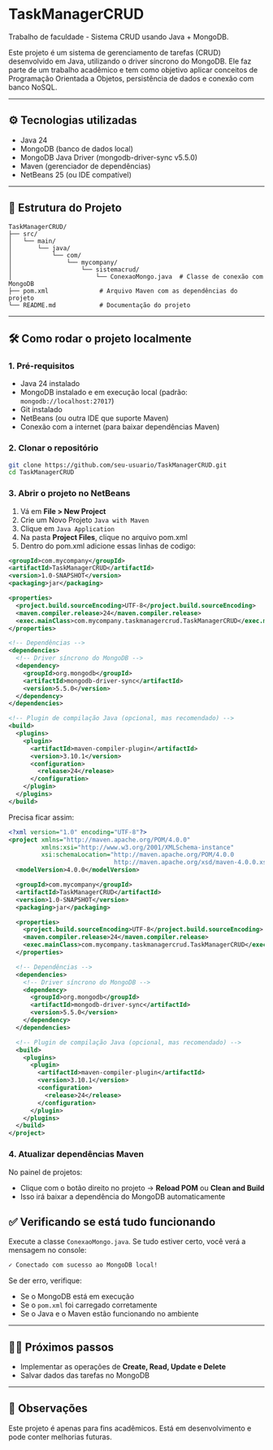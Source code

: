 # TaskManagerCRUD

Trabalho de faculdade - Sistema CRUD usando Java + MongoDB.

Este projeto é um sistema de gerenciamento de tarefas (CRUD) desenvolvido em Java, utilizando o driver síncrono do MongoDB. Ele faz parte de um trabalho acadêmico e tem como objetivo aplicar conceitos de Programação Orientada a Objetos, persistência de dados e conexão com banco NoSQL.

---

## ⚙️ Tecnologias utilizadas

- Java 24  
- MongoDB (banco de dados local)  
- MongoDB Java Driver (mongodb-driver-sync v5.5.0)  
- Maven (gerenciador de dependências)  
- NetBeans 25 (ou IDE compatível)  

---

## 📁 Estrutura do Projeto

```
TaskManagerCRUD/
├── src/
│   └── main/
│       └── java/
│           └── com/
│               └── mycompany/
│                   └── sistemacrud/
│                       └── ConexaoMongo.java  # Classe de conexão com MongoDB
├── pom.xml              # Arquivo Maven com as dependências do projeto
└── README.md            # Documentação do projeto
```

---

## 🛠️ Como rodar o projeto localmente

### 1. Pré-requisitos

- Java 24 instalado  
- MongoDB instalado e em execução local (padrão: `mongodb://localhost:27017`)  
- Git instalado  
- NetBeans (ou outra IDE que suporte Maven)  
- Conexão com a internet (para baixar dependências Maven)  

### 2. Clonar o repositório

```bash
git clone https://github.com/seu-usuario/TaskManagerCRUD.git
cd TaskManagerCRUD
```

### 3. Abrir o projeto no NetBeans

1. Vá em **File > New Project**  
2. Crie um Novo Projeto `Java with Maven `  
3. Clique em `Java Application ` 
4. Na pasta **Project Files**, clique no arquivo pom.xml
5. Dentro do pom.xml adicione essas linhas de codigo:

```xml
<groupId>com.mycompany</groupId>
<artifactId>TaskManagerCRUD</artifactId>
<version>1.0-SNAPSHOT</version>
<packaging>jar</packaging>

<properties>
  <project.build.sourceEncoding>UTF-8</project.build.sourceEncoding>
  <maven.compiler.release>24</maven.compiler.release>
  <exec.mainClass>com.mycompany.taskmanagercrud.TaskManagerCRUD</exec.mainClass>
</properties>

<!-- Dependências -->
<dependencies>
  <!-- Driver síncrono do MongoDB -->
  <dependency>
    <groupId>org.mongodb</groupId>
    <artifactId>mongodb-driver-sync</artifactId>
    <version>5.5.0</version>
  </dependency>
</dependencies>

<!-- Plugin de compilação Java (opcional, mas recomendado) -->
<build>
  <plugins>
    <plugin>
      <artifactId>maven-compiler-plugin</artifactId>
      <version>3.10.1</version>
      <configuration>
        <release>24</release>
      </configuration>
    </plugin>
  </plugins>
</build>
```

Precisa ficar assim:

```xml
<?xml version="1.0" encoding="UTF-8"?>
<project xmlns="http://maven.apache.org/POM/4.0.0" 
         xmlns:xsi="http://www.w3.org/2001/XMLSchema-instance" 
         xsi:schemaLocation="http://maven.apache.org/POM/4.0.0 
                             http://maven.apache.org/xsd/maven-4.0.0.xsd">
  <modelVersion>4.0.0</modelVersion>

  <groupId>com.mycompany</groupId>
  <artifactId>TaskManagerCRUD</artifactId>
  <version>1.0-SNAPSHOT</version>
  <packaging>jar</packaging>

  <properties>
    <project.build.sourceEncoding>UTF-8</project.build.sourceEncoding>
    <maven.compiler.release>24</maven.compiler.release>
    <exec.mainClass>com.mycompany.taskmanagercrud.TaskManagerCRUD</exec.mainClass>
  </properties>

  <!-- Dependências -->
  <dependencies>
    <!-- Driver síncrono do MongoDB -->
    <dependency>
      <groupId>org.mongodb</groupId>
      <artifactId>mongodb-driver-sync</artifactId>
      <version>5.5.0</version>
    </dependency>
  </dependencies>

  <!-- Plugin de compilação Java (opcional, mas recomendado) -->
  <build>
    <plugins>
      <plugin>
        <artifactId>maven-compiler-plugin</artifactId>
        <version>3.10.1</version>
        <configuration>
          <release>24</release>
        </configuration>
      </plugin>
    </plugins>
  </build>
</project>
```

### 4. Atualizar dependências Maven

No painel de projetos:

- Clique com o botão direito no projeto → **Reload POM** ou **Clean and Build**
- Isso irá baixar a dependência do MongoDB automaticamente

## ✅ Verificando se está tudo funcionando

Execute a classe `ConexaoMongo.java`. Se tudo estiver certo, você verá a mensagem no console:

```bash
✓ Conectado com sucesso ao MongoDB local!
```

Se der erro, verifique:

- Se o MongoDB está em execução  
- Se o `pom.xml` foi carregado corretamente  
- Se o Java e o Maven estão funcionando no ambiente  

---

## 👨‍💻 Próximos passos

- Implementar as operações de **Create, Read, Update e Delete**   
- Salvar dados das tarefas no MongoDB  

---

## 📌 Observações

Este projeto é apenas para fins acadêmicos. Está em desenvolvimento e pode conter melhorias futuras.
